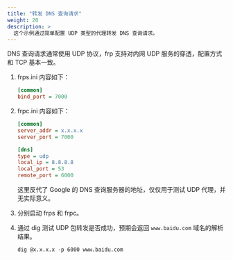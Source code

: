 ```yaml
---
title: "转发 DNS 查询请求"
weight: 20
description: >
  这个示例通过简单配置 UDP 类型的代理转发 DNS 查询请求。
---
```


DNS 查询请求通常使用 UDP 协议，frp 支持对内网 UDP 服务的穿透，配置方式和 TCP 基本一致。

1. frps.ini 内容如下：

    ```ini
    [common]
    bind_port = 7000
    ```

2. frpc.ini 内容如下：

    ```ini
    [common]
    server_addr = x.x.x.x
    server_port = 7000

    [dns]
    type = udp
    local_ip = 8.8.8.8
    local_port = 53
    remote_port = 6000
    ```

    这里反代了 Google 的 DNS 查询服务器的地址，仅仅用于测试 UDP 代理，并无实际意义。

3. 分别启动 frps 和 frpc。

4. 通过 dig 测试 UDP 包转发是否成功，预期会返回 `www.baidu.com` 域名的解析结果。

    `dig @x.x.x.x -p 6000 www.baidu.com`

